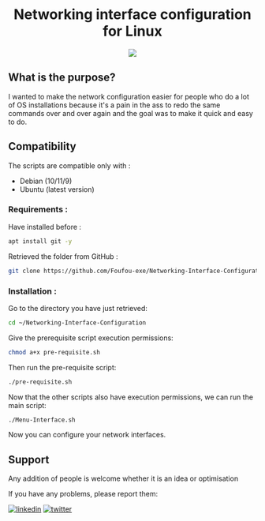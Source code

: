 <center><h1>Networking interface configuration for Linux</h1></center>

<center><img src="https://github.com/Foufou-exe/Networking-Interface-Configuration/blob/main/logo-Linux.jpeg?raw=true"></center>


## What is the purpose?

I wanted to make the network configuration easier for people who do a lot of OS installations because it's a pain in the ass to redo the same commands over and over again and the goal was to make it quick and easy to do.

## Compatibility

The scripts are compatible only with :

- Debian (10/11/9)
- Ubuntu (latest version)


### Requirements :

Have installed before :
```BASH
apt install git -y
```

Retrieved the folder from GitHub :

```BASH
git clone https://github.com/Foufou-exe/Networking-Interface-Configuration
```

### Installation :

Go to the directory you have just retrieved:

```BASH
cd ~/Networking-Interface-Configuration
```

Give the prerequisite script execution permissions:

```BASH
chmod a+x pre-requisite.sh
```

Then run the pre-requisite script:

```BASH
./pre-requisite.sh
```

Now that the other scripts also have execution permissions, we can run the main script:

```BASH
./Menu-Interface.sh
```

Now you can configure your network interfaces.

## Support

Any addition of people is welcome whether it is an idea or optimisation

If you have any problems, please report them:

[![linkedin](https://img.shields.io/badge/linkedin-0A66C2?style=for-the-badge&logo=linkedin&logoColor=white)](https://www.linkedin.com/in/thibaut-maurras/) [![twitter](https://img.shields.io/badge/twitter-1DA1F2?style=for-the-badge&logo=twitter&logoColor=white)](https://twitter.com/MaurrasT)